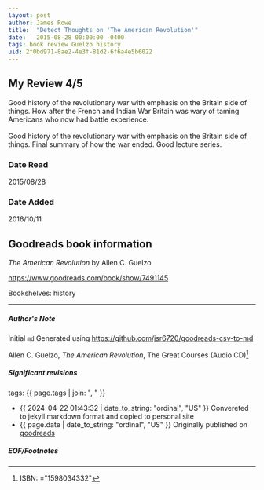 ```yaml
---
layout: post
author: James Rowe
title:  "Detect Thoughts on 'The American Revolution'"
date:   2015-08-28 00:00:00 -0400
tags: book review Guelzo history
uid: 2f0bd971-8ae2-4e3f-81d2-6f6a4e5b6022
---
```


<!-- highly dependent on how you personally use jekyll templates, and how you want this to show up -->
<!-- escape any jekyll keys with double brackets -->

## My Review 4/5

Good history of the revolutionary war with emphasis on the Britain side of things. How after the French and Indian War Britain was wary of taming Americans who now had battle experience.<br/><br/>Good history of the revolutionary war with emphasis on the Britain side of things. Final summary of how the war ended. Good lecture series.

### Date Read
2015/08/28

### Date Added
2016/10/11

## Goodreads book information

*The American Revolution* by Allen C. Guelzo

https://www.goodreads.com/book/show/7491145

Bookshelves: history

---

##### Author's Note

Initial `md` Generated using https://github.com/jsr6720/goodreads-csv-to-md

Allen C. Guelzo, *The American Revolution*,  The Great Courses  (Audio CD)[^1]

##### Significant revisions

tags: {{ page.tags | join: ", " }} <!-- todo move this somewhere -->

- {{ 2024-04-22 01:43:32 | date_to_string: "ordinal", "US" }} Convereted to jekyll markdown format and copied to personal site
- {{ page.date | date_to_string: "ordinal", "US" }} Originally published on [goodreads](https://www.goodreads.com)

##### EOF/Footnotes

[^1]: ISBN: ="1598034332"